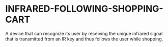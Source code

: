 # INFRARED-FOLLOWING-SHOPPING-CART
A device that can recognize its user by receiving the unique infrared signal that is transmitted from an IR key and thus follows the user while shopping.
